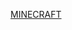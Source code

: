 [MINECRAFT](https://github.com/Boczekek/MinecraftEnchantSimulator/assets/132066824/95e9e5aa-3d38-495a-bbc1-328dbd88110a)
